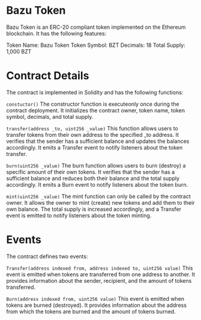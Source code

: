 

# Bazu Token
Bazu Token is an ERC-20 compliant token implemented on the Ethereum blockchain. It has the following features:

Token Name: Bazu Token
Token Symbol: BZT
Decimals: 18
Total Supply: 1,000 BZT

# Contract Details
The contract is implemented in Solidity and has the following functions:

`constuctor()`
The constructor function is executeonly once during the contract deployment. It initializes the contract owner, token name, token symbol, decimals, and total supply.

`transfer(address _to, uint256 _value)`
This function allows users to transfer tokens from their own address to the specified _to address. It verifies that the sender has a sufficient balance and updates the balances accordingly. It emits a Transfer event to notify listeners about the token transfer.

`burn(uint256 _value)`
The burn function allows users to burn (destroy) a specific amount of their own tokens. It verifies that the sender has a sufficient balance and reduces both their balance and the total supply accordingly. It emits a Burn event to notify listeners about the token burn.

`mint(uint256 _value)`
The mint function can only be called by the contract owner. It allows the owner to mint (create) new tokens and add them to their own balance. The total supply is increased accordingly, and a Transfer event is emitted to notify listeners about the token minting.

# Events
The contract defines two events:

`Transfer(address indexed from, address indexed to, uint256 value)`
This event is emitted when tokens are transferred from one address to another. It provides information about the sender, recipient, and the amount of tokens transferred.

`Burn(address indexed from, uint256 value)`
This event is emitted when tokens are burned (destroyed). It provides information about the address from which the tokens are burned and the amount of tokens burned.

